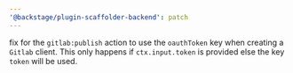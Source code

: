 ```yaml
---
'@backstage/plugin-scaffolder-backend': patch
---
```


fix for the `gitlab:publish` action to use the `oauthToken` key when creating a
`Gitlab` client. This only happens if `ctx.input.token` is provided else the key `token` will be used.
